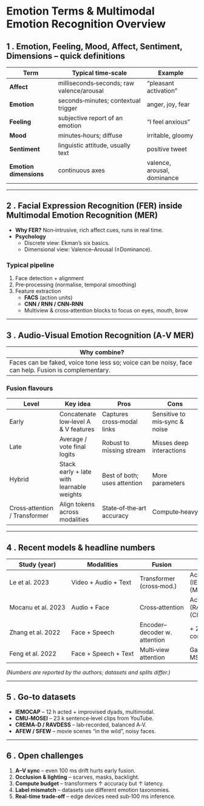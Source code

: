 # Emotion Terms & Multimodal Emotion Recognition Overview

## 1 . Emotion, Feeling, Mood, Affect, Sentiment, Dimensions – quick definitions
| Term | Typical time‑scale | Example |
|------|-------------------|---------|
|**Affect**|milliseconds‑seconds; raw valence/arousal|“pleasant activation”|
|**Emotion**|seconds‑minutes; contextual trigger|anger, joy, fear|
|**Feeling**|subjective report of an emotion|“I feel anxious”|
|**Mood**|minutes‑hours; diffuse|irritable, gloomy|
|**Sentiment**|linguistic attitude, usually text|positive tweet|
|**Emotion dimensions**|continuous axes|valence, arousal, dominance|

---

## 2 . Facial Expression Recognition (FER) inside Multimodal Emotion Recognition (MER)

* **Why FER?** Non‑intrusive, rich affect cues, runs in real time.
* **Psychology**  
  * Discrete view: Ekman’s six basics.  
  * Dimensional view: Valence–Arousal (±Dominance).  

### Typical pipeline
1. Face detection + alignment  
2. Pre‑processing (normalise, temporal smoothing)  
3. Feature extraction  
   * **FACS** (action units)  
   * **CNN / RNN / CNN‑RNN**  
   * Multiview & cross‑attention blocks to focus on eyes, mouth, brow  

---

## 3 . Audio‑Visual Emotion Recognition (A‑V MER)

| Why combine? |
|--------------|
|Faces can be faked, voice tone less so; voice can be noisy, face can help. Fusion is complementary.|

### Fusion flavours

| Level | Key idea | Pros | Cons |
|-------|----------|------|------|
|Early |Concatenate low‑level A & V features |Captures cross‑modal links |Sensitive to mis‑sync & noise|
|Late  |Average / vote final logits |Robust to missing stream |Misses deep interactions|
|Hybrid|Stack early + late with learnable weights |Best of both; uses attention |More parameters|
|Cross‑attention / Transformer|Align tokens across modalities |State‑of‑the‑art accuracy |Compute‑heavy|

---

## 4 . Recent models & headline numbers

| Study (year) | Modalities | Fusion | Result |
|--------------|------------|--------|--------|
|Le et al. 2023|Video + Audio + Text|Transformer (cross‑mod.)|Acc 78.98 % (IEMOCAP); 79.63 % (MOSI)|
|Mocanu et al. 2023|Audio + Face|Cross‑attention|Acc 89.25 % (RAVDESS); 84.57 % (CREMA‑D)|
|Zhang et al. 2022|Face + Speech|Encoder–decoder w. attention|+ 2.8 pp F1 vs. early concat|
|Feng et al. 2022|Face + Speech + Text|Multi‑view attention|Gains on IEMOCAP & MSP‑IMPROV|

*(Numbers are reported by the authors; datasets and splits differ.)*

---

## 5 . Go‑to datasets

* **IEMOCAP** – 12 h acted + improvised dyads, multimodal.  
* **CMU‑MOSEI** – 23 k sentence‑level clips from YouTube.  
* **CREMA‑D / RAVDESS** – lab‑recorded, balanced A‑V.  
* **AFEW / SFEW** – movie scenes “in the wild”, noisy faces.

---

## 6 . Open challenges

1. **A–V sync** – even 100 ms drift hurts early fusion.  
2. **Occlusion & lighting** – scarves, masks, backlight.  
3. **Compute budget** – transformers ↑ accuracy but ↑ latency.  
4. **Label mismatch** – datasets use different emotion taxonomies.  
5. **Real‑time trade‑off** – edge devices need sub‑100 ms inference.
